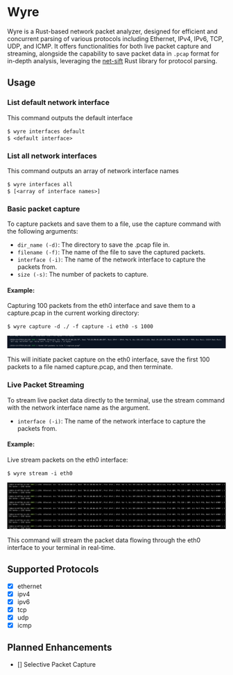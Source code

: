 # Wyre

Wyre is a Rust-based network packet analyzer, designed for efficient and concurrent parsing of various protocols including Ethernet, IPv4, IPv6, TCP, UDP, and ICMP. It offers functionalities for both live packet capture and streaming, alongside the capability to save packet data in `.pcap` format for in-depth analysis, leveraging the [net-sift](https://github.com/0xphen/net-sift) Rust library for protocol parsing.

## Usage
### List default network interface

This command outputs the default interface
```
$ wyre interfaces default
$ <default interface>
```

### List all network interfaces
This command outputs an array of network interface names
```
$ wyre interfaces all
$ [<array of interface names>]
```
### Basic packet capture
To capture packets and save them to a file, use the capture command with the following arguments:

- `dir_name (-d)`: The directory to save the .pcap file in.
- `filename (-f)`: The name of the file to save the captured packets.
- `interface (-i)`: The name of the network interface to capture the packets from.
- `size (-s)`: The number of packets to capture.

#### Example:
Capturing 100 packets from the eth0 interface and save them to a capture.pcap in the current working directory:

```
$ wyre capture -d ./ -f capture -i eth0 -s 1000
```

![Basic Capture](docs/capture.png)

This will initiate packet capture on the eth0 interface, save the first 100 packets to a file named capture.pcap, and then terminate.

### Live Packet Streaming
To stream live packet data directly to the terminal, use the stream command with the network interface name as the argument.

- `interface (-i)`: The name of the network interface to capture the packets from.

#### Example:
Live stream packets on the eth0 interface:
```
$ wyre stream -i eth0
```

![Basic Capture](docs/stream.png)

This command will stream the packet data flowing through the eth0 interface to your terminal in real-time.

## Supported Protocols
- [X] ethernet
- [X] ipv4
- [X] ipv6
- [X] tcp
- [X] udp
- [X] icmp

## Planned Enhancements
- [] Selective Packet Capture

